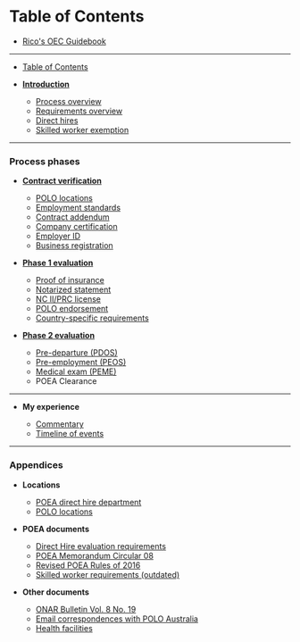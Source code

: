 # Table of Contents

* [Rico's OEC Guidebook](README.md)

----

* [Table of Contents](SUMMARY.md)
* [**Introduction**](docs/introduction.md)

  * [Process overview](docs/process_overview.md)
  * [Requirements overview](docs/requirements_overview.md)
  * [Direct hires](docs/direct_hire.md)
  * [Skilled worker exemption](docs/direct_hire_exception.md)

----

### Process phases

* [**Contract verification**](docs/contract.md)

  * [POLO locations](docs/polo_verification.md)
  * [Employment standards](docs/employment_standards.md)
  * [Contract addendum](docs/contract_addendum.md)
  * [Company certification](docs/company_certification.md)
  * [Employer ID](docs/employer_id.md)
  * [Business registration](docs/business_registration.md)

* [**Phase 1 evaluation**](docs/direct_hire_evaluation.md)

  * [Proof of insurance](docs/proof_of_insurance.md)
  * [Notarized statement](docs/notarized_statement.md)
  * [NC II/PRC license](docs/prc_license.md)
  * [POLO endorsement](docs/polo_endorsement.md)
  * [Country-specific requirements](docs/country_specific_requirements.md)

* [**Phase 2 evaluation**](docs/evaluation_phase_2.md)

  * [Pre-departure (PDOS)](docs/pre_departure_orientation_seminar.md)
  * [Pre-employment (PEOS)](docs/pre_employment_orientation_seminar.md)
  * [Medical exam (PEME)](docs/medical_exam.md)
  * POEA Clearance

----

* **My experience**

  * [Commentary](docs/commentary.md)
  * [Timeline of events](docs/rico_timeline.md)

----

### Appendices

* **Locations**

  * [POEA direct hire department](docs/direct_hire_department.md)
  * [POLO locations](docs/polo_verification.md)

* **POEA documents**

  * [Direct Hire evaluation requirements](docs/evaluation_requirements.md)
  * [POEA Memorandum Circular 08](docs/memorandum_circular_08.md)
  * [Revised POEA Rules of 2016](docs/revised_poea_rules_of_2016.md)
  * [Skilled worker requirements (outdated)](docs/skilled_worker_requirements_outdated.md)

* **Other documents**

  * [ONAR Bulletin Vol. 8 No. 19](docs/effectivity_of_memorandum_circular_08.md)
  * [Email correspondences with POLO Australia](docs/polo_australia_correspondence.md)
  * [Health facilities](docs/health_facilities.md)
